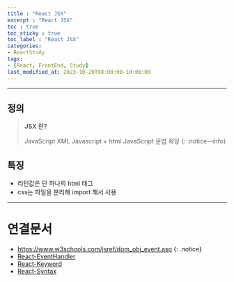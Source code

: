 ```yaml
---
title : "React JSX"
excerpt : "React JSX"
toc : true
toc_sticky : true
toc_label : "React JSX"
categories:
- ReactStudy
tags:
- [React, FrontEnd, Study]
last_modified_at: 2023-10-20T08:00:00-10:00:00
---
```

  
---
  
## 정의
> **JSX 란?**  
>
> JavaScript XML
> Javascript + html
> JavaScript 문법 확장 
{: .notice--info}  
  
## 특징
- 리턴값은 단 하나의 html 태그
- css는 파일을 분리해 import 해서 사용

---
  
# 연결문서
- <https://www.w3schools.com/jsref/dom_obj_event.asp> 
{: .notice}  
- [React-EventHandler](../../reactstudy/reactstudy-React-EventHandler)
- [React-Keyword](../../reactstudy/reactstudy-React-Keyword)
- [React-Syntax](../../reactstudy/reactstudy-React-Syntax)
